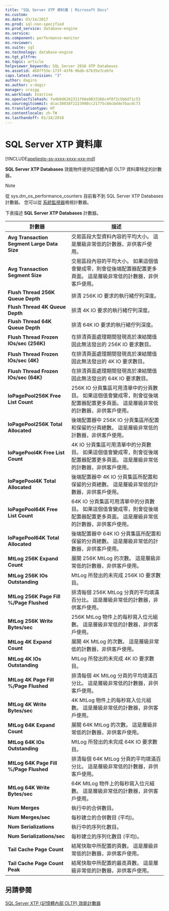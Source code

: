```yaml
---
title: "SQL Server XTP 資料庫 | Microsoft Docs"
ms.custom: 
ms.date: 03/14/2017
ms.prod: sql-non-specified
ms.prod_service: database-engine
ms.service: 
ms.component: performance-monitor
ms.reviewer: 
ms.suite: sql
ms.technology: database-engine
ms.tgt_pltfrm: 
ms.topic: article
helpviewer_keywords: SQL Server 2016 XTP Databases
ms.assetid: 488ff55e-173f-43f6-9bdb-67b35e7cebfe
caps.latest.revision: "3"
author: dagiro
ms.author: v-dagir
manager: craigg
ms.workload: Inactive
ms.openlocfilehash: fa4b8d6262311f68e0833366c4f0f2c5b6d71c53
ms.sourcegitcommit: dcac30038f2223990cc21775c84cbd4e7bacdc73
ms.translationtype: HT
ms.contentlocale: zh-TW
ms.lasthandoff: 01/18/2018
---
```

# <a name="sql-server-xtp-databases"></a>SQL Server XTP 資料庫
[!INCLUDE[appliesto-ss-xxxx-xxxx-xxx-md](../../includes/appliesto-ss-xxxx-xxxx-xxx-md.md)]

**SQL Server XTP Databases** 效能物件提供記憶體內部 OLTP 資料庫特定的計數器。

> [!NOTE]
>  從 sys.dm_os_performance_counters 目前看不到 SQL Server XTP Databases 計數器。  您可以從 [系統監視器](../../relational-databases/performance/start-system-monitor-windows.md)檢視計數器。

下表描述 **SQL Server XTP Databases** 計數器。

|計數器|描述| 
|-------------|-----------------|  
|**Avg Transaction Segment Large Data Size**|交易區段大型資料內容的平均大小。 這是層級非常低的計數器，非供客戶使用。|
|**Avg Transaction Segment Size**|交易區段內容的平均大小。 如果這個值會變成零，則會從後端配置器配置更多頁面。 這是層級非常低的計數器，非供客戶使用。|
|**Flush Thread 256K Queue Depth**|排清 256K IO 要求的執行緒佇列深度。|
|**Flush Thread 4K Queue Depth**|排清 4K IO 要求的執行緒佇列深度。|
|**Flush Thread 64K Queue Depth**|排清 64K IO 要求的執行緒佇列深度。|
|**Flush Thread Frozen IOs/sec (256K)**|在排清頁面處理期間發現高於凍結閾值因此無法發出的 256K IO 要求數目。|
|**Flush Thread Frozen IOs/sec (4K)**|在排清頁面處理期間發現高於凍結閾值因此無法發出的 4K IO 要求數目。|
|**Flush Thread Frozen IOs/sec (64K)**|在排清頁面處理期間發現高於凍結閾值因此無法發出的 64K IO 要求數目。|
|**IoPagePool256K Free List Count**|256K IO 分頁集區可用清單中的分頁數目。 如果這個值會變成零，則會從後端配置器配置更多頁面。 這是層級非常低的計數器，非供客戶使用。|
|**IoPagePool256K Total Allocated**|後端配置器中 256K IO 分頁集區所配置和保留的分頁總數。 這是層級非常低的計數器，非供客戶使用。|
|**IoPagePool4K Free List Count**|4K IO 分頁集區可用清單中的分頁數目。 如果這個值會變成零，則會從後端配置器配置更多頁面。 這是層級非常低的計數器，非供客戶使用。|
|**IoPagePool4K Total Allocated**|後端配置器中 4K IO 分頁集區所配置和保留的分頁總數。 這是層級非常低的計數器，非供客戶使用。|
|**IoPagePool64K Free List Count**|64K IO 分頁集區可用清單中的分頁數目。 如果這個值會變成零，則會從後端配置器配置更多頁面。 這是層級非常低的計數器，非供客戶使用。|
|**IoPagePool64K Total Allocated**|後端配置器中 64K IO 分頁集區所配置和保留的分頁總數。 這是層級非常低的計數器，非供客戶使用。|
|**MtLog 256K Expand Count**|展開 256K MtLog 的次數。 這是層級非常低的計數器，非供客戶使用。|
|**MtLog 256K IOs Outstanding**|MtLog 所發出的未完成 256K IO 要求數目。|
|**MtLog 256K Page Fill %/Page Flushed**|排清每個 256K MtLog 分頁的平均填滿百分比。 這是層級非常低的計數器，非供客戶使用。|
|**MtLog 256K Write Bytes/sec**|256K MtLog 物件上的每秒寫入位元組數。 這是層級非常低的計數器，非供客戶使用。|
|**MtLog 4K Expand Count**|展開 4K MtLog 的次數。 這是層級非常低的計數器，非供客戶使用。|
|**MtLog 4K IOs Outstanding**|MtLog 所發出的未完成 4K IO 要求數目。|
|**MtLog 4K Page Fill %/Page Flushed**|排清每個 4K MtLog 分頁的平均填滿百分比。 這是層級非常低的計數器，非供客戶使用。|
|**MtLog 4K Write Bytes/sec**|4K MtLog 物件上的每秒寫入位元組數。 這是層級非常低的計數器，非供客戶使用。|
|**MtLog 64K Expand Count**|展開 64K MtLog 的次數。 這是層級非常低的計數器，非供客戶使用。|
|**MtLog 64K IOs Outstanding**|MtLog 所發出的未完成 64K IO 要求數目。|
|**MtLog 64K Page Fill %/Page Flushed**|排清每個 64K MtLog 分頁的平均填滿百分比。 這是層級非常低的計數器，非供客戶使用。|
|**MtLog 64K Write Bytes/sec**|64K MtLog 物件上的每秒寫入位元組數。 這是層級非常低的計數器，非供客戶使用。|
|**Num Merges**|執行中的合併數目。|
|**Num Merges/sec**|每秒建立的合併數目 (平均)。|
|**Num Serializations**|執行中的序列化數目。|
|**Num Serializations/sec**|每秒建立的序列化數目 (平均)。|
|**Tail Cache Page Count**|結尾快取中所配置的頁數。 這是層級非常低的計數器，非供客戶使用。|
|**Tail Cache Page Count Peak**|結尾快取中所配置的最高頁數。 這是層級非常低的計數器，非供客戶使用。|


## <a name="see-also"></a>另請參閱  
[SQL Server XTP &#40;記憶體內部 OLTP&#41; 效能計數器](../../relational-databases/performance-monitor/sql-server-xtp-in-memory-oltp-performance-counters.md)
